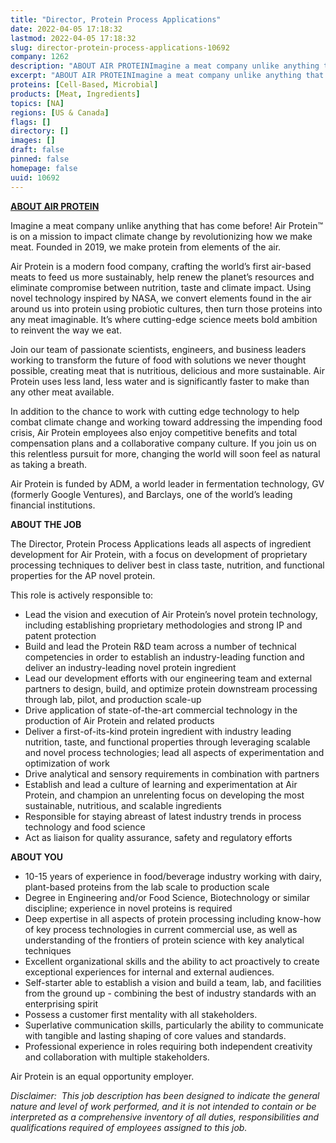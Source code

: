 ```yaml
---
title: "Director, Protein Process Applications"
date: 2022-04-05 17:18:32
lastmod: 2022-04-05 17:18:32
slug: director-protein-process-applications-10692
company: 1262
description: "ABOUT AIR PROTEINImagine a meat company unlike anything that has come before! Air Protein™ is on a mission to impact climate change by revolutionizing how we make meat. Founded in 2019, we make protein from elements of the air."
excerpt: "ABOUT AIR PROTEINImagine a meat company unlike anything that has come before! Air Protein™ is on a mission to impact climate change by revolutionizing how we make meat. Founded in 2019, we make protein from elements of the air."
proteins: [Cell-Based, Microbial]
products: [Meat, Ingredients]
topics: [NA]
regions: [US & Canada]
flags: []
directory: []
images: []
draft: false
pinned: false
homepage: false
uuid: 10692
---
```

<p><u><strong>ABOUT AIR PROTEIN</strong></u></p>
<p>Imagine a meat company unlike anything that has come before! Air Protein™ is on a mission to impact climate change by revolutionizing how we make meat. Founded in 2019, we make protein from elements of the air.</p>
<p>Air Protein is a modern food company, crafting the world’s first air-based meats to feed us more sustainably, help renew the planet’s resources and eliminate compromise between nutrition, taste and climate impact. Using novel technology inspired by NASA, we convert elements found in the air around us into protein using probiotic cultures, then turn those proteins into any meat imaginable. It’s where cutting-edge science meets bold ambition to reinvent the way we eat.</p>
<p>Join our team of passionate scientists, engineers, and business leaders working to transform the future of food with solutions we never thought possible, creating meat that is nutritious, delicious and more sustainable. Air Protein uses less land, less water and is significantly faster to make than any other meat available.</p>
<p>In addition to the chance to work with cutting edge technology to help combat climate change and working toward addressing the impending food crisis, Air Protein employees also enjoy competitive benefits and total compensation plans and a collaborative company culture. If you join us on this relentless pursuit for more, changing the world will soon feel as natural as taking a breath.</p>
<p>Air Protein is funded by ADM, a world leader in fermentation technology, GV (formerly Google Ventures), and Barclays, one of the world’s leading financial institutions.</p>
<p><strong>ABOUT THE JOB</strong></p>
<p>The Director, Protein Process Applications leads all aspects of ingredient development for Air Protein, with a focus on development of proprietary processing techniques to deliver best in class taste, nutrition, and functional properties for the AP novel protein.  </p>
<p>This role is actively responsible to:</p>
<ul>
<li>Lead the vision and execution of Air Protein’s novel protein technology, including establishing proprietary methodologies and strong IP and patent protection </li>
<li>Build and lead the Protein R&D team across a number of technical competencies in order to establish an industry-leading function and deliver an industry-leading novel protein ingredient</li>
<li>Lead our development efforts with our engineering team and external partners to design, build, and optimize protein downstream processing through lab, pilot, and production scale-up</li>
<li>Drive application of state-of-the-art commercial technology in the production of Air Protein and related products</li>
<li>Deliver a first-of-its-kind protein ingredient with industry leading nutrition, taste, and functional properties through leveraging scalable and novel process technologies; lead all aspects of experimentation and optimization of work </li>
<li>Drive analytical and sensory requirements in combination with partners  </li>
<li>Establish and lead a culture of learning and experimentation at Air Protein, and champion an unrelenting focus on developing the most sustainable, nutritious, and scalable ingredients </li>
<li>Responsible for staying abreast of latest industry trends in process technology and food science</li>
<li>Act as liaison for quality assurance, safety and regulatory efforts </li>
</ul>
<p><strong>ABOUT YOU</strong></p>
<ul>
<li>10-15 years of experience in food/beverage industry working with dairy, plant-based proteins from the lab scale to production scale</li>
<li>Degree in Engineering and/or Food Science, Biotechnology or similar discipline; experience in novel proteins is required</li>
<li>Deep expertise in all aspects of protein processing including know-how of key process technologies in current commercial use, as well as understanding of the frontiers of protein science with key analytical techniques</li>
<li>Excellent organizational skills and the ability to act proactively to create exceptional experiences for internal and external audiences.</li>
<li>Self-starter able to establish a vision and build a team, lab, and facilities from the ground up - combining the best of industry standards with an enterprising spirit</li>
<li>Possess a customer first mentality with all stakeholders.</li>
<li>Superlative communication skills, particularly the ability to communicate with tangible and lasting shaping of core values and standards.  </li>
<li>Professional experience in roles requiring both independent creativity and collaboration with multiple stakeholders.</li>
</ul>
<p>Air Protein is an equal opportunity employer.</p>
<p><em>Disclaimer:  This job description has been designed to indicate the general nature and level of work performed, and it is not intended to contain or be interpreted as a comprehensive inventory of all duties, responsibilities and qualifications required of employees assigned to this job.</em></p>
